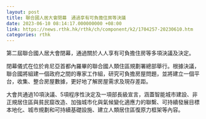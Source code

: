 ```yaml
---
layout: post
title: 聯合國人居大會閉幕　通過享有可負擔住房等決議
date: 2023-06-10 08:14:17.000000000 +08:00
link: https://news.rthk.hk/rthk/ch/component/k2/1704257-20230610.htm
categories: rthk
---
```


第二屆聯合國人居大會閉幕，通過關於人人享有可負擔住房等多項決議及決定。

閉幕儀式在位於肯尼亞首都內羅畢的聯合國人類住區規劃署總部舉行。根據決議，聯合國將組建一個政府之間的專家工作組，研究可負擔房屋問題，並將建立一個平台，收集、整合房屋數據，更好地了解房屋需求及現存差距。

大會共通過10項決議、5項程序性決定及一項部長級宣言，涵蓋智能城市建設、非正規居住區與貧民窟改造、加強城市化與氣候變化適應力的聯繫、可持續發展目標本地化、城市規劃和可持續基礎設施、建立人類居住區復原力框架等內容。
